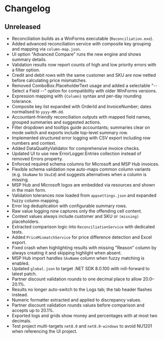 # Changelog

## Unreleased
- Reconciliation builds as a WinForms executable (`Reconciliation.exe`).
- Added advanced reconciliation service with composite key grouping and mapping
  via `column-map.json`.
- UI option "Advanced Compare" runs the new engine and shows summary details.
- Validation results now report counts of high and low priority errors with a filter option.
- Credit and debit rows with the same customer and SKU are now netted before
  calculating price mismatches.
- Removed ComboBox.PlaceholderText usage and added a selectable "-- Select a Field --" option for compatibility with older WinForms versions.
- Expression mapping with `{Column}` syntax and per-day rounding tolerance.
- Composite key list expanded with OrderId and InvoiceNumber; dates normalised to `yyyy-MM-dd`.
- Accountant-friendly reconciliation outputs with mapped field names, grouped summaries and suggested actions.
- Filter dropdown and tooltips guide accountants; summaries clear on mode switch and exports include top-level summary row.
- Implemented structured error logging with CSV export including row numbers and context.
- Added DataQualityValidator for comprehensive invoice checks.
- Updated UI to use new ErrorLogger.Entries collection instead of removed Errors property.
- Enforced required schema columns for Microsoft and MSP Hub invoices.
- Flexible schema validation now auto-maps common column variants (e.g. `SkuName` to `SkuId`) and suggests alternatives when a column is missing.
- MSP Hub and Microsoft logos are embedded via resources and shown in the main form.
- Validation tolerances now loaded from `appsettings.json` and expanded fuzzy column mapping.
- Error log deduplication with configurable summary rows.
- Raw value logging now captures only the offending cell content.
- Context values always include customer and SKU or `(missing)` placeholders.
- Extracted comparison logic into `ReconciliationService` with dedicated tests.
- Added `PriceMismatchService` for price difference detection and Excel export.
- Fixed crash when highlighting results with missing "Reason" column by always creating it and skipping highlight when absent.
- MSP Hub import handles `SkuName` column when fuzzy matching is enabled.
- Updated `global.json` to target .NET SDK 8.0.100 with roll-forward to latest patch.
- Partner discount validation rounds to one decimal place to allow 20.0–20.1%.
- Results no longer auto-switch to the Logs tab; the tab header flashes instead.
- Numeric formatter extracted and applied to discrepancy values.
- Partner discount validation rounds values before comparison and accepts up to 20.1%.
- Exported logs and grids show money and percentages with at most two decimals.
- Test project multi-targets `net8.0` and `net8.0-windows` to avoid NU1201 when referencing the UI project.
